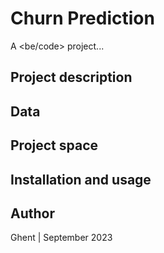 # Churn Prediction
A <be/code> project...

## Project description


## Data


## Project space


## Installation and usage


## Author


Ghent | September 2023